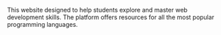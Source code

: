 This website designed to help students explore and master web development skills. The platform offers resources for all the most popular programming languages.